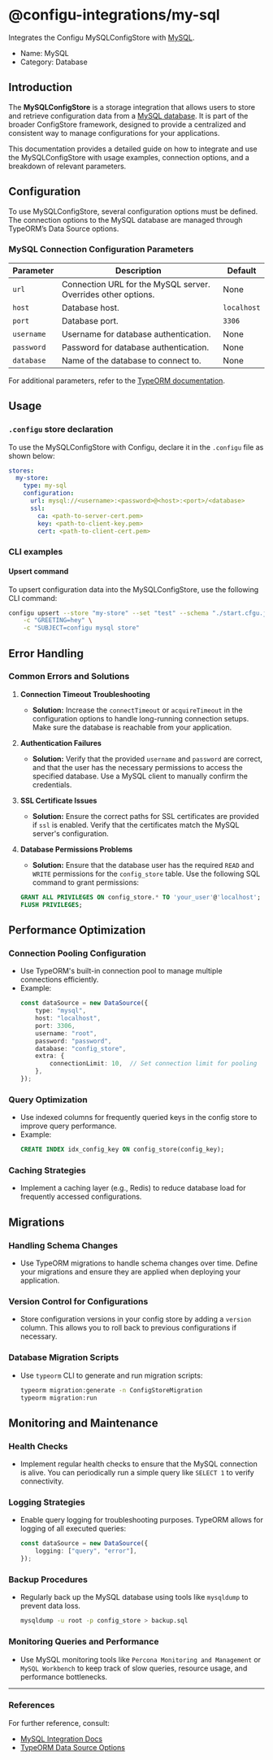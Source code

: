 
# @configu-integrations/my-sql

Integrates the Configu MySQLConfigStore with [MySQL](https://www.mysql.com).

- Name: MySQL
- Category: Database

## Introduction

The **MySQLConfigStore** is a storage integration that allows users to store and retrieve configuration data from a [MySQL database](https://www.mysql.com). It is part of the broader ConfigStore framework, designed to provide a centralized and consistent way to manage configurations for your applications.

This documentation provides a detailed guide on how to integrate and use the MySQLConfigStore with usage examples, connection options, and a breakdown of relevant parameters.


## Configuration

To use MySQLConfigStore, several configuration options must be defined. The connection options to the MySQL database are managed through TypeORM’s Data Source options.

### MySQL Connection Configuration Parameters

| Parameter        | Description                                                                                     | Default             |
|------------------|-------------------------------------------------------------------------------------------------|---------------------|
| `url`            | Connection URL for the MySQL server. Overrides other options.                                    | None                |
| `host`           | Database host.                                                                                  | `localhost`         |
| `port`           | Database port.                                                                                  | `3306`              |
| `username`       | Username for database authentication.                                                           | None                |
| `password`       | Password for database authentication.                                                           | None                |
| `database`       | Name of the database to connect to.                                                             | None                |

For additional parameters, refer to the [TypeORM documentation](https://typeorm.io/#/connection-options). 

## Usage

### `.configu` store declaration

To use the MySQLConfigStore with Configu, declare it in the `.configu` file as shown below:

```yaml
stores:
  my-store:
    type: my-sql
    configuration:
      url: mysql://<username>:<password>@<host>:<port>/<database>
      ssl:
        ca: <path-to-server-cert.pem>
        key: <path-to-client-key.pem>
        cert: <path-to-client-cert.pem>
```

### CLI examples

#### Upsert command

To upsert configuration data into the MySQLConfigStore, use the following CLI command:

```bash
configu upsert --store "my-store" --set "test" --schema "./start.cfgu.json" \
    -c "GREETING=hey" \
    -c "SUBJECT=configu mysql store"
``` 

## Error Handling

### Common Errors and Solutions

1. **Connection Timeout Troubleshooting**
   - **Solution:** Increase the `connectTimeout` or `acquireTimeout` in the configuration options to handle long-running connection setups. Make sure the database is reachable from your application.

2. **Authentication Failures**
   - **Solution:** Verify that the provided `username` and `password` are correct, and that the user has the necessary permissions to access the specified database. Use a MySQL client to manually confirm the credentials.

3. **SSL Certificate Issues**
   - **Solution:** Ensure the correct paths for SSL certificates are provided if `ssl` is enabled. Verify that the certificates match the MySQL server's configuration.

4. **Database Permissions Problems**
   - **Solution:** Ensure that the database user has the required `READ` and `WRITE` permissions for the `config_store` table. Use the following SQL command to grant permissions:
   ```sql
   GRANT ALL PRIVILEGES ON config_store.* TO 'your_user'@'localhost';
   FLUSH PRIVILEGES;
   ```

## Performance Optimization

### Connection Pooling Configuration
- Use TypeORM's built-in connection pool to manage multiple connections efficiently.
- Example:
  ```typescript
  const dataSource = new DataSource({
      type: "mysql",
      host: "localhost",
      port: 3306,
      username: "root",
      password: "password",
      database: "config_store",
      extra: {
          connectionLimit: 10,  // Set connection limit for pooling
      },
  });
  ```

### Query Optimization
- Use indexed columns for frequently queried keys in the config store to improve query performance.
- Example:
  ```sql
  CREATE INDEX idx_config_key ON config_store(config_key);
  ```

### Caching Strategies
- Implement a caching layer (e.g., Redis) to reduce database load for frequently accessed configurations.

## Migrations

### Handling Schema Changes
- Use TypeORM migrations to handle schema changes over time. Define your migrations and ensure they are applied when deploying your application.

### Version Control for Configurations
- Store configuration versions in your config store by adding a `version` column. This allows you to roll back to previous configurations if necessary.

### Database Migration Scripts
- Use `typeorm` CLI to generate and run migration scripts:
  ```bash
  typeorm migration:generate -n ConfigStoreMigration
  typeorm migration:run
  ```

## Monitoring and Maintenance

### Health Checks
- Implement regular health checks to ensure that the MySQL connection is alive. You can periodically run a simple query like `SELECT 1` to verify connectivity.

### Logging Strategies
- Enable query logging for troubleshooting purposes. TypeORM allows for logging of all executed queries:
  ```typescript
  const dataSource = new DataSource({
      logging: ["query", "error"],
  });
  ```

### Backup Procedures
- Regularly back up the MySQL database using tools like `mysqldump` to prevent data loss.
  ```bash
  mysqldump -u root -p config_store > backup.sql
  ```

### Monitoring Queries and Performance
- Use MySQL monitoring tools like `Percona Monitoring and Management` or `MySQL Workbench` to keep track of slow queries, resource usage, and performance bottlenecks.

---
### References
For further reference, consult:
- [MySQL Integration Docs](https://dev.mysql.com/doc)
- [TypeORM Data Source Options](https://typeorm.io/data-source-options#mysql--mariadb-data-source-optionsurl)
